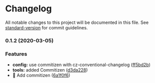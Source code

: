 # Changelog

All notable changes to this project will be documented in this file. See [standard-version](https://github.com/conventional-changelog/standard-version) for commit guidelines.

### 0.1.2 (2020-03-05)

### Features

- **config:** use commitizen with cz-conventional-changelog ([ff5bd2b](https://github.com/ICodeMyOwnLife/frontend-tricks/commit/ff5bd2b23dfe436d599e1e5cdd647707f7a22053))
- **tools:** added Commitizen ([d3da228](https://github.com/ICodeMyOwnLife/frontend-tricks/commit/d3da2280fd5fed163246721f06b30839cc37622b))
- 🎸 Add commitizen ([6a1f0f6](https://github.com/ICodeMyOwnLife/frontend-tricks/commit/6a1f0f6367bb510446f2dc08b9a7eab0cf14288d))
